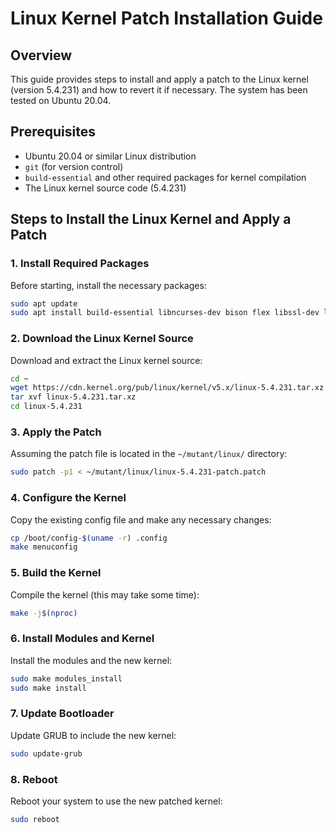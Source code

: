 # Linux Kernel Patch Installation Guide

## Overview
This guide provides steps to install and apply a patch to the Linux kernel (version 5.4.231) and how to revert it if necessary. The system has been tested on Ubuntu 20.04.

## Prerequisites
- Ubuntu 20.04 or similar Linux distribution
- `git` (for version control)
- `build-essential` and other required packages for kernel compilation
- The Linux kernel source code (5.4.231)

## Steps to Install the Linux Kernel and Apply a Patch

### 1. Install Required Packages
Before starting, install the necessary packages:

```bash
sudo apt update
sudo apt install build-essential libncurses-dev bison flex libssl-dev libelf-dev dwarves
```

### 2. Download the Linux Kernel Source
Download and extract the Linux kernel source:

```bash
cd ~
wget https://cdn.kernel.org/pub/linux/kernel/v5.x/linux-5.4.231.tar.xz
tar xvf linux-5.4.231.tar.xz
cd linux-5.4.231
```

### 3. Apply the Patch
Assuming the patch file is located in the `~/mutant/linux/` directory:

```bash
sudo patch -p1 < ~/mutant/linux/linux-5.4.231-patch.patch
```

### 4. Configure the Kernel
Copy the existing config file and make any necessary changes:

```bash
cp /boot/config-$(uname -r) .config
make menuconfig
```

### 5. Build the Kernel
Compile the kernel (this may take some time):

```bash
make -j$(nproc)
```

### 6. Install Modules and Kernel
Install the modules and the new kernel:

```bash
sudo make modules_install
sudo make install
```

### 7. Update Bootloader
Update GRUB to include the new kernel:

```bash
sudo update-grub
```

### 8. Reboot
Reboot your system to use the new patched kernel:

```bash
sudo reboot
```

